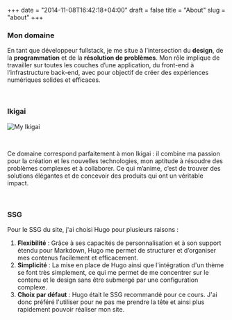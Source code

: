 +++
date = "2014-11-08T16:42:18+04:00"
draft = false
title = "About"
slug = "about"
+++

### Mon domaine

En tant que développeur fullstack, je me situe à l’intersection du **design**, de la **programmation** et de la **résolution de problèmes**. Mon rôle implique de travailler sur toutes les couches d’une application, du front-end à l’infrastructure back-end, avec pour objectif de créer des expériences numériques solides et efficaces.

<br>

### Ikigai

![My Ikigai](../../img/IKIGAI.png)

<br>

Ce domaine correspond parfaitement à mon Ikigai : il combine ma passion pour la création et les nouvelles technologies, mon aptitude à résoudre des problèmes complexes et à collaborer. Ce qui m’anime, c’est de trouver des solutions élégantes et de concevoir des produits qui ont un véritable impact.

<br>

### SSG

Pour le SSG du site, j'ai choisi Hugo pour plusieurs raisons :

1. **Flexibilité** : Grâce à ses capacités de personnalisation et à son support étendu pour Markdown, Hugo me permet de structurer et d’organiser mes contenus facilement et efficacement.
2. **Simplicité** : La mise en place de Hugo ainsi que l'intégration d'un thème se font très simplement, ce qui me permet de me concentrer sur le contenu et le design sans être submergé par une configuration complexe.
3. **Choix par défaut** : Hugo était le SSG recommandé pour ce cours. J'ai donc préféré l'utiliser pour ne pas me prendre la tête et ainsi plus rapidement pouvoir réaliser mon site.
